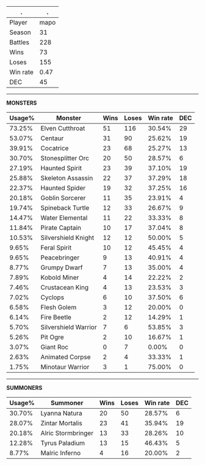 .|.
|-|-
Player|mapo
Season|31
Battles|228
Wins|73
Loses|155
Win rate|0.47
DEC|45

---
**MONSTERS**

Usage%|Monster|Wins|Loses|Win rate|DEC|
-|-|-|-|-|-|
73.25%|Elven Cutthroat|51|116|30.54%|29|
53.07%|Centaur|31|90|25.62%|19|
39.91%|Cocatrice|23|68|25.27%|13|
30.70%|Stonesplitter Orc|20|50|28.57%|6|
27.19%|Haunted Spirit|23|39|37.10%|19|
25.88%|Skeleton Assassin|22|37|37.29%|18|
22.37%|Haunted Spider|19|32|37.25%|16|
20.18%|Goblin Sorcerer|11|35|23.91%|4|
19.74%|Spineback Turtle|12|33|26.67%|9|
14.47%|Water Elemental|11|22|33.33%|8|
11.84%|Pirate Captain|10|17|37.04%|8|
10.53%|Silvershield Knight|12|12|50.00%|5|
9.65%|Feral Spirit|10|12|45.45%|4|
9.65%|Peacebringer|9|13|40.91%|4|
8.77%|Grumpy Dwarf|7|13|35.00%|4|
7.89%|Kobold Miner|4|14|22.22%|2|
7.46%|Crustacean King|4|13|23.53%|3|
7.02%|Cyclops|6|10|37.50%|6|
6.58%|Flesh Golem|3|12|20.00%|0|
6.14%|Fire Beetle|2|12|14.29%|1|
5.70%|Silvershield Warrior|7|6|53.85%|3|
5.26%|Pit Ogre|2|10|16.67%|1|
3.07%|Giant Roc|0|7|0.00%|0|
2.63%|Animated Corpse|2|4|33.33%|1|
1.75%|Minotaur Warrior|3|1|75.00%|0|

---
**SUMMONERS**

Usage%|Summoner|Wins|Loses|Win rate|DEC|
-|-|-|-|-|-|
30.70%|Lyanna Natura|20|50|28.57%|6|
28.07%|Zintar Mortalis|23|41|35.94%|19|
20.18%|Alric Stormbringer|13|33|28.26%|10|
12.28%|Tyrus Paladium|13|15|46.43%|5|
8.77%|Malric Inferno|4|16|20.00%|2|
